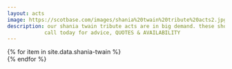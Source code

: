 ```yaml
---
layout: acts
image: https://scotbase.com/images/shania%20twain%20tribute%20acts2.jpg
description: our shania twain tribute acts are in big demand. these shows provide Fantastic music to dance and sing along to. these great vocalist  have shania down to a t you'll scarcely believe they aren't the real thing. our shania twain tributes appeal to mixed age audiences and suited to venues large and small.The perfect choice for corporate events, hotels, social clubs and diva Themed Occasions.  book an superb shania twain tribute act and your event will ooze glamour.  scotbase are proud to  present these first class shania twain tribute acts and shows to the uk. <hr>
            call today for advice, QUOTES & AVAILABILITY
---
```


<div class="row mt-4 mb-4">
  {% for item in site.data.shania-twain %}
    <div class="col-md-4 mb-5">
      <div class="card border-0 shadow h-100">
        <a href="/acts/{{ item.title | slugify }}">
          <img class="card-img-top" src="{{ item.image_src }}" alt="" />
        </a>
      </div>
    </div>
  {% endfor %}
</div>
